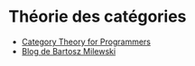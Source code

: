 # Théorie des catégories

- [Category Theory for Programmers](https://github.com/hmemcpy/milewski-ctfp-pdf)
- [Blog de Bartosz Milewski](https://bartoszmilewski.com/)
